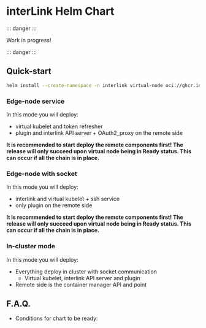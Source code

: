 # interLink Helm Chart

::: danger :::

Work in progress!

::: danger :::

## Quick-start

```bash
helm install --create-namespace -n interlink virtual-node oci://ghcr.io/intertwin-eu/interlink-helm-chart/interlink --values values.yaml
```

### Edge-node service

In this mode you will deploy:
- virtual kubelet and token refresher
- plugin and interlink API server + OAuth2_proxy on the remote side

__It is recommended to start deploy the remote components first! The release will only succeed upon virtual node being in Ready status. This can occur if all the chain is in place.__

### Edge-node with socket

In this mode you will deploy:
- interlink and virtual kubelet + ssh service 
- only plugin on the remote side

__It is recommended to start deploy the remote components first! The release will only succeed upon virtual node being in Ready status. This can occur if all the chain is in place.__

### In-cluster mode

In this mode you will deploy:
- Everything deploy in cluster with socket communication
    - Virtual kubelet, interlink API server and plugin
- Remote side is the container manager API and point


## F.A.Q.

- Conditions for chart to be ready: 
